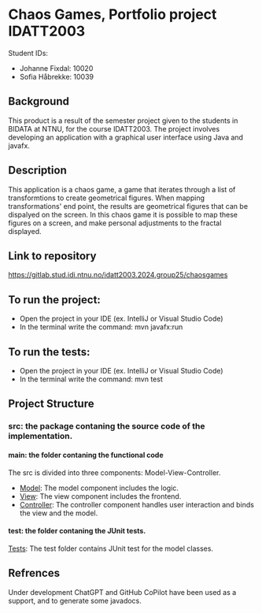 # Chaos Games, Portfolio project IDATT2003

Student IDs: 
- Johanne Fixdal: 10020
- Sofia Håbrekke: 10039

## Background 

This product is a result of the semester project given to the students in BIDATA at NTNU, for the course IDATT2003. The project involves developing an application with a graphical user interface using Java and javafx. 


## Description 

This application is a chaos game, a game that iterates through a list of transformtions to create geometrical figures. When mapping transformations' end point, the results are geometrical figures that can be dispalyed on the screen. In this chaos game it is possible to map these figures on a screen, and make personal adjustments to the fractal displayed. 

## Link to repository
https://gitlab.stud.idi.ntnu.no/idatt2003.2024.group25/chaosgames

## To run the project: 
- Open the project in your IDE (ex. IntelliJ or Visual Studio Code)
- In the terminal write the command: mvn javafx:run

## To run the tests: 
- Open the project in your IDE (ex. IntelliJ or Visual Studio Code)
- In the terminal write the command: mvn test 

## Project Structure
### src: the package contaning the source code of the implementation. 
#### main: the folder contaning the functional code
The src is divided into three components: Model-View-Controller. 
- [Model](src/main/java/edu/ntnu/idatt2003/group25/model): The model component includes the logic. 
- [View](src/main/java/edu/ntnu/idatt2003/group25/view): The view component includes the frontend. 
- [Controller](src/main/java/edu/ntnu/idatt2003/group25/controller): The controller component handles user interaction and binds the view and the model. 

#### test: the folder contaning the JUnit tests. 
[Tests](src/test): The test folder contains JUnit test for the model classes.  


## Refrences
Under development ChatGPT and GitHub CoPilot have been used as a support, and to generate some javadocs. 

